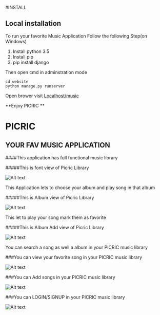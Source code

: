 #INSTALL

## Local installation
To run your favorite Music Application 
Follow the following Step(on Windows)

1) Install python 3.5
2) Install pip
3) pip install django

Then open cmd in adminstration mode

```
cd website
python manage.py runserver

```

Open brower visit [Localhost/music](https://127.0.0.1/music/)


**Enjoy PICRIC **

# PICRIC
## YOUR FAV MUSIC APPLICATION

####This application has full functional music library 

#####This is font view of Picric Library

![Alt text](https://s21.postimg.org/6bqbvwnnr/Front_page.png "Front Page")

This Application lets to choose your album and play song in that album

#####This is Album view of Picric Library

![Alt text](https://s21.postimg.org/ooqx6gy4n/detail.png "Album View")

This let to play your song mark them as favorite

#####This is Album Add view of Picric Library

![Alt text](https://s21.postimg.org/btixjpivb/add_album.png "ADD Album View")

You can search a song as well a album in your PICRIC music library

###You can view your favorite song in your PICRIC music library

![Alt text](https://s21.postimg.org/45w11ek7b/favorite.png "Favorite Song")

###You can Add songs in your PICRIC music library

![Alt text](https://s21.postimg.org/uadcaiytj/add_song.png "Add Song")


###You can LOGIN/SIGNUP in your PICRIC music library

![Alt text](https://s21.postimg.org/a9dllbah3/login.png "LOGIN Page")

